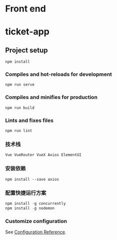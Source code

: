 # Front end












# ticket-app

## Project setup
```
npm install
```

### Compiles and hot-reloads for development
```
npm run serve
```

### Compiles and minifies for production
```
npm run build
```

### Lints and fixes files
```
npm run lint
```

### 技术栈
    Vue VueRouter VueX Axios ElementUI

### 安装依赖
```
npm install --save axios
```


### 配置快捷运行方案
```js
npm install -g concurrently
npm install -g nodemon
```

### Customize configuration
See [Configuration Reference](https://cli.vuejs.org/config/).
